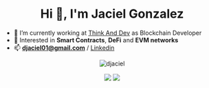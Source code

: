 <h1 align="center">Hi 👋, I'm Jaciel Gonzalez</h1>

- 🔭 I’m currently working at [Think And Dev](https://thinkanddev.com/) as Blockchain Developer
- 🌱 Interested in **Smart Contracts**, **DeFi** and **EVM networks**
- 📫 **djaciel01@gmail.com** / [Linkedin](https://linkedin.com/in/jacielgzz)

<p align="center">
<img src="https://github-profile-trophy.vercel.app/?username=djaciel&rank=SECRET,SSS,SS,S,AAA,AA,A&theme=radical&no-bg=true&no-frame=true&column=4" alt="djaciel" />
</p>
<p align="center">
<img align="center" src="https://github-readme-stats.vercel.app/api?username=djaciel&theme=blue-green&show_icons=true&count_private=true&hide_border=true" />
<img align="center" src="https://github-readme-stats.vercel.app/api/top-langs/?username=djaciel&layout=compact&langs_count=6&theme=blue-green&hide_border=true" />
